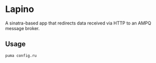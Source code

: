 # Lapino

A sinatra-based app that redirects data received via HTTP to an AMPQ message broker.

## Usage

```bash
puma config.ru
```
